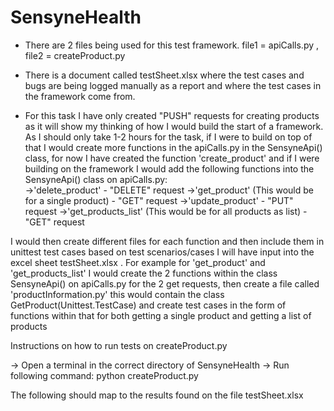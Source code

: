 # SensyneHealth

- There are 2 files being used for this test framework. file1 = apiCalls.py , file2 = createProduct.py
- There is a document called testSheet.xlsx where the test cases and bugs are being logged manually as a report and where the test cases in the framework come from.

- For this task I have only created "PUSH" requests for creating products as it will show my thinking of how I would build the start of a framework. As I should only take 1-2 hours for the task, if I were to build on top of that I would create more functions in the apiCalls.py in the SensyneApi() class, for now I have created the function 'create_product' and if I were building on the framework I would add the following functions into the SensyneApi() class on apiCalls.py:            
    ->'delete_product' - "DELETE" request
    ->'get_product' (This would be for a single product) - "GET" request
    ->'update_product' - "PUT" request
    ->'get_products_list' (This would be for all products as list) - "GET" request

I would then create different files for each function and then include them in unittest test cases based on test scenarios/cases I will have input into the excel sheet testSheet.xlsx . For example for 'get_product' and 'get_products_list' I would create the 2 functions within the class SensyneApi() on apiCalls.py for the 2 get requests, then create a file called 'productInformation.py' this would contain the class GetProduct(Unittest.TestCase) and create test cases in the form of functions within that for both getting a single product and getting a list of products


Instructions on how to run tests on createProduct.py

-> Open a terminal in the correct directory of SensyneHealth
-> Run following command:
    python createProduct.py


The following should map to the results found on the file testSheet.xlsx